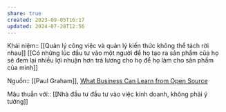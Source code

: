 ```yaml
---
share: true
created: 2023-09-05T16:17
updated: 2024-07-28T12:56
---
```

Khái niệm:: 
[[Quản lý công việc và quản lý kiến thức không thể tách rời nhau]]
[[Có những lúc đầu tư vào một người để họ tạo ra sản phẩm của họ sẽ đem lại nhiều lợi nhuận hơn trả lương cho họ để họ làm cho sản phẩm của mình]]

Nguồn:: [[Paul Graham]], [What Business Can Learn from Open Source](http://www.paulgraham.com/opensource.html)

Mâu thuẫn với:: [[Nhà đầu tư đầu tư vào việc kinh doanh, không phải ý tưởng]]